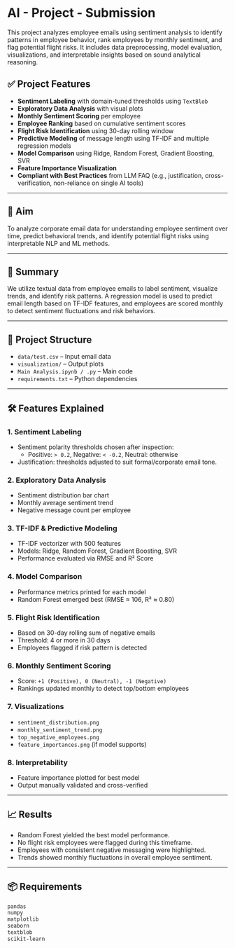 # AI - Project - Submission

This project analyzes employee emails using sentiment analysis to identify patterns in employee behavior, rank employees by monthly sentiment, and flag potential flight risks. It includes data preprocessing, model evaluation, visualizations, and interpretable insights based on sound analytical reasoning.

## ✅ Project Features

- **Sentiment Labeling** with domain-tuned thresholds using `TextBlob`
- **Exploratory Data Analysis** with visual plots
- **Monthly Sentiment Scoring** per employee
- **Employee Ranking** based on cumulative sentiment scores
- **Flight Risk Identification** using 30-day rolling window
- **Predictive Modeling** of message length using TF-IDF and multiple regression models
- **Model Comparison** using Ridge, Random Forest, Gradient Boosting, SVR
- **Feature Importance Visualization**
- **Compliant with Best Practices** from LLM FAQ (e.g., justification, cross-verification, non-reliance on single AI tools)

---

## 📌 Aim

To analyze corporate email data for understanding employee sentiment over time, predict behavioral trends, and identify potential flight risks using interpretable NLP and ML methods.

---

## 🧠 Summary

We utilize textual data from employee emails to label sentiment, visualize trends, and identify risk patterns. A regression model is used to predict email length based on TF-IDF features, and employees are scored monthly to detect sentiment fluctuations and risk behaviors.

---

## 📁 Project Structure

- `data/test.csv` – Input email data
- `visualization/` – Output plots
- `Main Analysis.ipynb / .py` – Main code
- `requirements.txt` – Python dependencies

---

## 🛠️ Features Explained

### 1. **Sentiment Labeling**
- Sentiment polarity thresholds chosen after inspection:  
  - Positive: `> 0.2`, Negative: `< -0.2`, Neutral: otherwise  
- Justification: thresholds adjusted to suit formal/corporate email tone.

### 2. **Exploratory Data Analysis**
- Sentiment distribution bar chart
- Monthly average sentiment trend
- Negative message count per employee

### 3. **TF-IDF & Predictive Modeling**
- TF-IDF vectorizer with 500 features
- Models: Ridge, Random Forest, Gradient Boosting, SVR
- Performance evaluated via RMSE and R² Score

### 4. **Model Comparison**
- Performance metrics printed for each model
- Random Forest emerged best (RMSE ≈ 106, R² ≈ 0.80)

### 5. **Flight Risk Identification**
- Based on 30-day rolling sum of negative emails
- Threshold: 4 or more in 30 days
- Employees flagged if risk pattern is detected

### 6. **Monthly Sentiment Scoring**
- Score: `+1 (Positive), 0 (Neutral), -1 (Negative)`
- Rankings updated monthly to detect top/bottom employees

### 7. **Visualizations**
- `sentiment_distribution.png`  
- `monthly_sentiment_trend.png`  
- `top_negative_employees.png`  
- `feature_importances.png` (if model supports)

### 8. **Interpretability**
- Feature importance plotted for best model
- Output manually validated and cross-verified

---

## 📈 Results

- Random Forest yielded the best model performance.
- No flight risk employees were flagged during this timeframe.
- Employees with consistent negative messaging were highlighted.
- Trends showed monthly fluctuations in overall employee sentiment.

---

## 📦 Requirements

```txt
pandas
numpy
matplotlib
seaborn
textblob
scikit-learn
